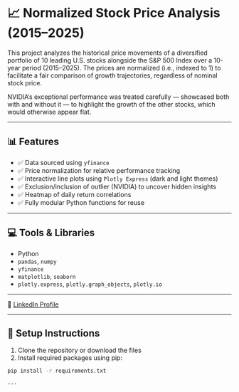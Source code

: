 # 📈 Normalized Stock Price Analysis (2015–2025)

This project analyzes the historical price movements of a diversified portfolio of 10 leading U.S. stocks alongside the S&P 500 Index over a 10-year period (2015–2025). The prices are normalized (i.e., indexed to 1) to facilitate a fair comparison of growth trajectories, regardless of nominal stock price.

NVIDIA’s exceptional performance was treated carefully — showcased both with and without it — to highlight the growth of the other stocks, which would otherwise appear flat.

---

## 📊 Features

- ✅ Data sourced using `yfinance`
- ✅ Price normalization for relative performance tracking
- ✅ Interactive line plots using `Plotly Express` (dark and light themes)
- ✅ Exclusion/inclusion of outlier (NVIDIA) to uncover hidden insights
- ✅ Heatmap of daily return correlations
- ✅ Fully modular Python functions for reuse

---

## 💻 Tools & Libraries

- Python
- `pandas`, `numpy`
- `yfinance`
- `matplotlib`, `seaborn`
- `plotly.express`, `plotly.graph_objects`, `plotly.io`

---

📎 [LinkedIn Profile](https://www.linkedin.com/in/adedoyinadeyemi)

---

## 🧰 Setup Instructions

1. Clone the repository or download the files
2. Install required packages using pip:

```bash
pip install -r requirements.txt

---
